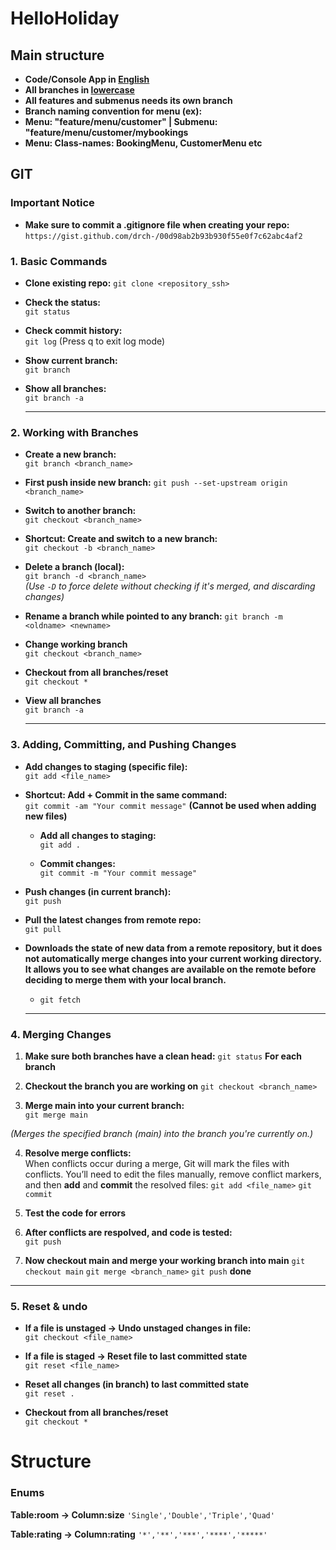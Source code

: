 # HelloHoliday

## Main structure
- **Code/Console App in <ins>English</ins>**
- **All branches in <ins>lowercase</ins>**
- **All features and submenus needs its own branch**
- **Branch naming convention for menu (ex):**
- **Menu: "feature/menu/customer" | Submenu: "feature/menu/customer/mybookings**
- **Menu: Class-names: BookingMenu, CustomerMenu etc**

## GIT

### Important Notice
- **Make sure to commit a .gitignore file when creating your repo:**  
  `https://gist.github.com/drch-/00d98ab2b93b930f55e0f7c62abc4af2`

### 1. Basic Commands
- **Clone existing repo:**
  `git clone <repository_ssh>`

- **Check the status:**  
  `git status`

- **Check commit history:**  
  `git log` (Press q to exit log mode)

- **Show current branch:**  
  `git branch`

- **Show all branches:**  
  `git branch -a`

  ---

### 2. Working with Branches
- **Create a new branch:**  
  `git branch <branch_name>`

- **First push inside new branch:**
  `git push --set-upstream origin <branch_name>`

- **Switch to another branch:**  
  `git checkout <branch_name>`

- **Shortcut: Create and switch to a new branch:**  
  `git checkout -b <branch_name>`

- **Delete a branch (local):**  
  `git branch -d <branch_name>`  
  *(Use `-D` to force delete without checking if it's merged, and discarding changes)*

- **Rename a branch while pointed to any branch:**
  `git branch -m <oldname> <newname>`

- **Change working branch**  
  `git checkout <branch_name>`

- **Checkout from all branches/reset**  
  `git checkout *`

- **View all branches**  
  `git branch -a`

  ---

### 3. Adding, Committing, and Pushing Changes
- **Add changes to staging (specific file):**  
  `git add <file_name>`

- **Shortcut: Add + Commit in the same command:**  
  `git commit -am "Your commit message"`
  **(Cannot be used when adding new files)**

    - **Add all changes to staging:**  
      `git add .`

    - **Commit changes:**  
      `git commit -m "Your commit message"`

- **Push changes (in current branch):**  
  `git push`

- **Pull the latest changes from remote repo:**  
  `git pull`

- **Downloads the state of new data from a remote repository, but it **does not automatically merge** changes into your current working directory. It allows you to see what changes are available on the remote before deciding to merge them with your local branch.**
    - `git fetch`

  ---

### 4. Merging Changes

1. **Make sure both branches have a clean head:**
   `git status`
   **For each branch**

2. **Checkout the branch you are working on**
   `git checkout <branch_name>`

3. **Merge main into your current branch:**  
   `git merge main`

*(Merges the specified branch (main) into the branch you're currently on.)*

4. **Resolve merge conflicts:**  
   When conflicts occur during a merge, Git will mark the files with conflicts. You’ll need to edit the files manually, remove conflict markers, and then **add** and **commit** the resolved files:
   `git add <file_name>`
   `git commit`

5. **Test the code for errors**

6. **After conflicts are respolved, and code is tested:**  
   `git push`

7. **Now checkout main and merge your working branch into main**
   `git checkout main`
   `git merge <branch_name>`
   `git push`
   **done**

  ---

### 5. Reset & undo
- **If a file is unstaged -> Undo unstaged changes in file:**  
  `git checkout <file_name>`

- **If a file is staged -> Reset file to last committed state**  
  `git reset <file_name>`

- **Reset all changes (in branch) to last committed state**  
  `git reset .`

- **Checkout from all branches/reset**  
  `git checkout *`
  

# Structure
### Enums
**Table:room -> Column:size**
`'Single','Double','Triple','Quad'`

**Table:rating -> Column:rating**
`'*','**','***','****','*****'`
